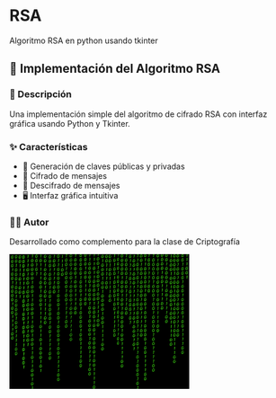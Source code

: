 # RSA
Algoritmo RSA en python usando tkinter


## 🔐 Implementación del Algoritmo RSA

### 📝 Descripción
Una implementación simple del algoritmo de cifrado RSA con interfaz gráfica usando Python y Tkinter.

### ✨ Características
* 🔑 Generación de claves públicas y privadas
* 📨 Cifrado de mensajes
* 📩 Descifrado de mensajes
* 🖥️ Interfaz gráfica intuitiva


### 👨‍💻 Autor
Desarrollado como complemento para la clase de Criptografía

![RSA Demo](image.gif)
